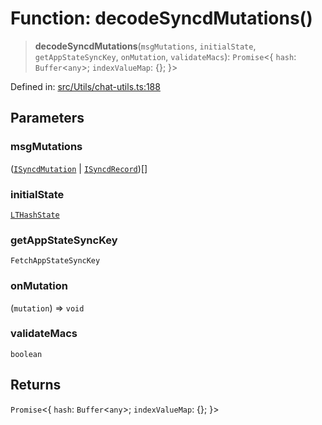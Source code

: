 # Function: decodeSyncdMutations()

> **decodeSyncdMutations**(`msgMutations`, `initialState`, `getAppStateSyncKey`, `onMutation`, `validateMacs`): `Promise`\<\{ `hash`: `Buffer`\<`any`\>; `indexValueMap`: \{\}; \}\>

Defined in: [src/Utils/chat-utils.ts:188](https://github.com/Riders004/Tv/blob/3d6aaf6f3efb499dc9d0ca82bb24083bb45a8478/src/Utils/chat-utils.ts#L188)

## Parameters

### msgMutations

([`ISyncdMutation`](../namespaces/proto/interfaces/ISyncdMutation.md) \| [`ISyncdRecord`](../namespaces/proto/interfaces/ISyncdRecord.md))[]

### initialState

[`LTHashState`](../type-aliases/LTHashState.md)

### getAppStateSyncKey

`FetchAppStateSyncKey`

### onMutation

(`mutation`) => `void`

### validateMacs

`boolean`

## Returns

`Promise`\<\{ `hash`: `Buffer`\<`any`\>; `indexValueMap`: \{\}; \}\>

